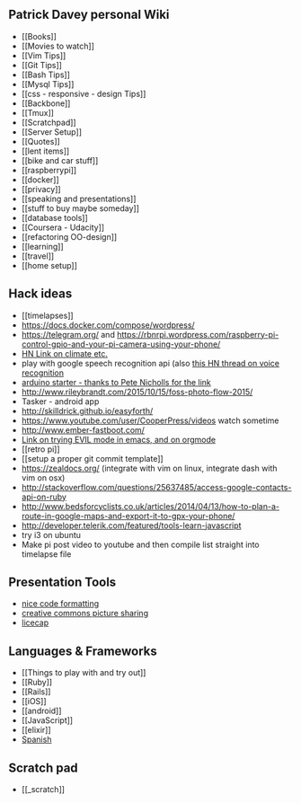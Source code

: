 ## Patrick Davey personal Wiki

* [[Books]]
* [[Movies to watch]]
* [[Vim Tips]]
* [[Git Tips]]
* [[Bash Tips]]
* [[Mysql Tips]]
* [[css - responsive - design Tips]]
* [[Backbone]]
* [[Tmux]]
* [[Scratchpad]]
* [[Server Setup]]
* [[Quotes]]
* [[lent items]]
* [[bike and car stuff]]
* [[raspberrypi]]
* [[docker]]
* [[privacy]]
* [[speaking and presentations]]
* [[stuff to buy maybe someday]]
* [[database tools]]
* [[Coursera - Udacity]]
* [[refactoring OO-design]]
* [[learning]]
* [[travel]]
* [[home setup]]

## Hack ideas
* [[timelapses]]
* https://docs.docker.com/compose/wordpress/
* https://telegram.org/ and https://rbnrpi.wordpress.com/raspberry-pi-control-gpio-and-your-pi-camera-using-your-phone/
* [HN Link on climate etc.](https://news.ycombinator.com/item?id=10622615)
* play with google speech recognition api (also [this HN thread on voice recognition](https://news.ycombinator.com/item?id=11347872)
* [arduino starter - thanks to Pete Nicholls for the link](https://gist.github.com/Aupajo/501c719de8647320ebe2)
* http://www.rileybrandt.com/2015/10/15/foss-photo-flow-2015/
* Tasker - android app
* http://skilldrick.github.io/easyforth/
* https://www.youtube.com/user/CooperPress/videos watch sometime
* http://www.ember-fastboot.com/
* [Link on trying EVIL mode in emacs, and on orgmode](https://news.ycombinator.com/item?id=11387787)
* [[retro pi]]
* [[setup a proper git commit template]]
* https://zealdocs.org/ (integrate with vim on linux, integrate dash with vim on osx)
* http://stackoverflow.com/questions/25637485/access-google-contacts-api-on-ruby
* http://www.bedsforcyclists.co.uk/articles/2014/04/13/how-to-plan-a-route-in-google-maps-and-export-it-to-gpx-your-phone/
* http://developer.telerik.com/featured/tools-learn-javascript
* try i3 on ubuntu
* Make pi post video to youtube and then compile list straight into timelapse file


## Presentation Tools
* [nice code formatting](https://github.com/thejameskyle/spectacle-code-slide)
* [creative commons picture sharing](https://visualhunt.com/)
* [licecap](http://www.cockos.com/licecap/)

## Languages & Frameworks
* [[Things to play with and try out]]
* [[Ruby]]
* [[Rails]]
* [[iOS]]
* [[android]]
* [[JavaScript]]
* [[elixir]]
* [Spanish](Spanish)

## Scratch pad
* [[_scratch]]
